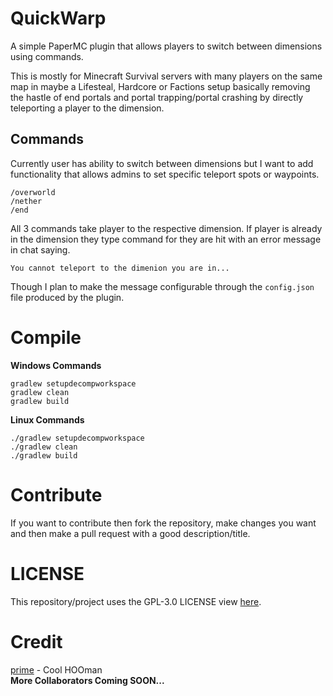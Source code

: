 # QuickWarp
A simple PaperMC plugin that allows players to switch between dimensions using commands.

This is mostly for Minecraft Survival servers with many players on the same map in maybe a Lifesteal, Hardcore or Factions setup basically removing the hastle of end portals and portal trapping/portal crashing by directly teleporting a player to the dimension.

## Commands
Currently user has ability to switch between dimensions but I want to add functionality that allows admins to set specific teleport spots or waypoints.

```mclang
/overworld
/nether
/end
```
All 3 commands take player to the respective dimension. If player is already in the dimension they type command for they are hit with an error message in chat saying.
```
You cannot teleport to the dimenion you are in...
```
Though I plan to make the message configurable through the `config.json` file produced by the plugin.

# Compile
**Windows Commands**
```batch
gradlew setupdecompworkspace
gradlew clean
gradlew build
```
**Linux Commands**
```shell
./gradlew setupdecompworkspace
./gradlew clean
./gradlew build
```

# Contribute
If you want to contribute then fork the repository, make changes you want  and then make a pull request with a good description/title.

# LICENSE
This repository/project uses the GPL-3.0 LICENSE view [here](LICENSE).

# Credit
[prime](https://github.com/PrimeTDMomega/) - Cool HOOman
<br>
**More Collaborators Coming SOON...**